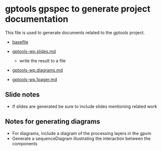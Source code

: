 # gptools gpspec to generate project documentation

This file is used to generate documents related to the gptools project.  

-   [basefile](./gptools-overview.md)

-   [gptools-wp.slides.md](gptools-wp.slides.md)
    -   write the result to a file
-   [gptools-wp.diagrams.md](gptools-wp.diagrams.md)
-   [gptools-wp.1pager.md](gptools-wp.1pager.md)

## Slide notes
 - If slides are generated be sure to include slides mentioning related work

 ## Notes for generating diagrams
 - For diagrams, include a diagram of the processing layers in the gpvm
 - Generate a sequenceDiagram illustrating the interaction between the components
 

